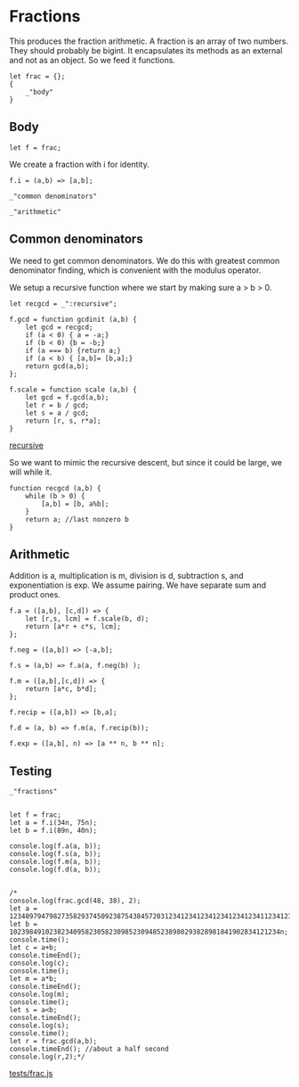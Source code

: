 # Fractions

This produces the fraction arithmetic. A fraction is an array of two
numbers. They should probably be bigint. It encapsulates its methods as an
external and not as an object. So we feed it functions. 

    let frac = {};
    {
        _"body"
    }
    
## Body

    let f = frac;

We create a fraction with i for identity. 

    f.i = (a,b) => [a,b];

    _"common denominators"

    _"arithmetic"

## Common denominators

We need to get common denominators. We do this with greatest common
denominator finding, which is convenient with the modulus operator. 

We setup a recursive function where we start by making sure a > b > 0. 

    let recgcd = _":recursive";

    f.gcd = function gcdinit (a,b) {
        let gcd = recgcd;
        if (a < 0) { a = -a;}
        if (b < 0) {b = -b;}
        if (a === b) {return a;}
        if (a < b) { [a,b]= [b,a];}
        return gcd(a,b); 
    };

    f.scale = function scale (a,b) {
        let gcd = f.gcd(a,b);
        let r = b / gcd;
        let s = a / gcd;
        return [r, s, r*a]; 
    }



[recursive]()

So we want to mimic the recursive descent, but since it could be large, we
will while it. 

    function recgcd (a,b) {
        while (b > 0) {
            [a,b] = [b, a%b];
        }
        return a; //last nonzero b
    }


## Arithmetic 

Addition is a, multiplication is m, division is d, subtraction s, and
exponentiation is exp. We assume pairing. We have separate sum and product
ones. 

    f.a = ([a,b], [c,d]) => {
        let [r,s, lcm] = f.scale(b, d);
        return [a*r + c*s, lcm];
    };

    f.neg = ([a,b]) => [-a,b];

    f.s = (a,b) => f.a(a, f.neg(b) );

    f.m = ([a,b],[c,d]) => {
        return [a*c, b*d];
    };

    f.recip = ([a,b]) => [b,a];

    f.d = (a, b) => f.m(a, f.recip(b));

    f.exp = ([a,b], n) => [a ** n, b ** n];

##  Testing

    _"fractions" 


    let f = frac;
    let a = f.i(34n, 75n);
    let b = f.i(89n, 40n);

    console.log(f.a(a, b));
    console.log(f.s(a, b));
    console.log(f.m(a, b));
    console.log(f.d(a, b));


    /*
    console.log(frac.gcd(48, 38), 2);
    let a = 123489794798273582937450923875438457203123412341234123412341234112341234894752038947523089458n;
    let b = 10239849102382340958230582309852309485238980293828981841902834121234n;
    console.time();
    let c = a+b;
    console.timeEnd();
    console.log(c);
    console.time();
    let m = a*b;
    console.timeEnd();
    console.log(m);
    console.time();
    let s = a<b;
    console.timeEnd();
    console.log(s);    
    console.time();
    let r = frac.gcd(a,b);
    console.timeEnd(); //about a half second
    console.log(r,2);*/
    

[tests/frac.js](# "save:") 




